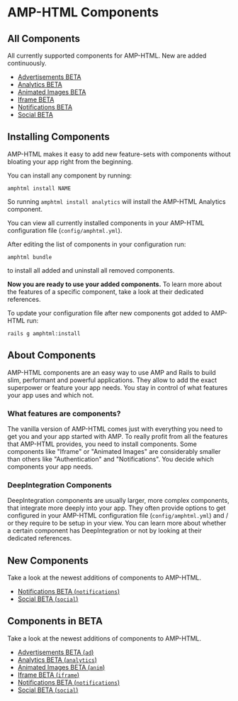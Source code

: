 
# AMP-HTML Components


## All Components

All currently supported components for AMP-HTML. New are added continuously.

* [Advertisements BETA](https://github.com/jonhue/amphtml/blob/master/lib/amphtml/components/docs/ad.md)
* [Analytics BETA](https://github.com/jonhue/amphtml/blob/master/lib/amphtml/components/docs/analytics.md)
* [Animated Images BETA](https://github.com/jonhue/amphtml/blob/master/lib/amphtml/components/docs/anim.md)
* [Iframe BETA](https://github.com/jonhue/amphtml/blob/master/lib/amphtml/components/docs/iframe.md)
* [Notifications BETA](https://github.com/jonhue/amphtml/blob/master/lib/amphtml/components/docs/notifications.md)
* [Social BETA](https://github.com/jonhue/amphtml/blob/master/lib/amphtml/components/docs/social.md)


## Installing Components

AMP-HTML makes it easy to add new feature-sets with components without bloating your app right from the beginning.

You can install any component by running:

    amphtml install NAME

So running `amphtml install analytics` will install the AMP-HTML Analytics component.

You can view all currently installed components in your AMP-HTML configuration file (`config/amphtml.yml`).

After editing the list of components in your configuration run:

    amphtml bundle

to install all added and uninstall all removed components.

**Now you are ready to use your added components.**
To learn more about the features of a specific component, take a look at their dedicated references.

To update your configuration file after new components got added to AMP-HTML run:

    rails g amphtml:install


## About Components

AMP-HTML components are an easy way to use AMP and Rails to build slim, performant and powerful applications. They allow to add the exact superpower or feature your app needs. You stay in control of what features your app uses and which not.

### What features are components?

The vanilla version of AMP-HTML comes just with everything you need to get you and your app started with AMP. To really profit from all the features that AMP-HTML provides, you need to install components. Some components like "Iframe" or "Animated Images" are considerably smaller than others like "Authentication" and "Notifications". You decide which components your app needs.

### DeepIntegration Components

DeepIntegration components are usually larger, more complex components, that integrate more deeply into your app. They often provide options to get configured in your AMP-HTML configuration file (`config/amphtml.yml`) and / or they require to be setup in your view. You can learn more about whether a certain component has DeepIntegration or not by looking at their dedicated references.


## New Components

Take a look at the newest additions of components to AMP-HTML.

* [Notifications BETA (`notifications`)](https://github.com/jonhue/amphtml/blob/master/lib/amphtml/components/docs/notifications.md)
* [Social BETA (`social`)](https://github.com/jonhue/amphtml/blob/master/lib/amphtml/components/docs/social.md)


## Components in BETA

Take a look at the newest additions of components to AMP-HTML.

* [Advertisements BETA (`ad`)](https://github.com/jonhue/amphtml/blob/master/lib/amphtml/components/docs/ad.md)
* [Analytics BETA (`analytics`)](https://github.com/jonhue/amphtml/blob/master/lib/amphtml/components/docs/analytics.md)
* [Animated Images BETA (`anim`)](https://github.com/jonhue/amphtml/blob/master/lib/amphtml/components/docs/anim.md)
* [Iframe BETA (`iframe`)](https://github.com/jonhue/amphtml/blob/master/lib/amphtml/components/docs/iframe.md)
* [Notifications BETA (`notifications`)](https://github.com/jonhue/amphtml/blob/master/lib/amphtml/components/docs/notifications.md)
* [Social BETA (`social`)](https://github.com/jonhue/amphtml/blob/master/lib/amphtml/components/docs/social.md)
